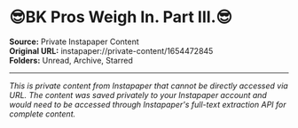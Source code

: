 # 😎BK Pros Weigh In. Part III.😎

**Source:** Private Instapaper Content  
**Original URL:** instapaper://private-content/1654472845  
**Folders:** Unread, Archive, Starred  

---

*This is private content from Instapaper that cannot be directly accessed via URL. The content was saved privately to your Instapaper account and would need to be accessed through Instapaper's full-text extraction API for complete content.*